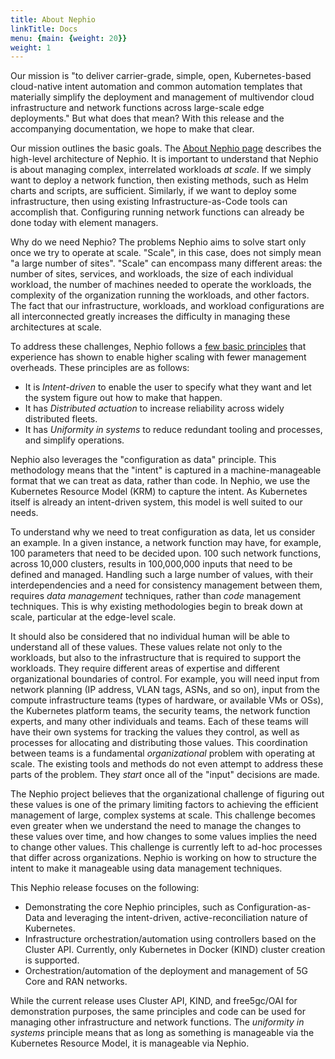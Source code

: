 ```yaml
---
title: About Nephio
linkTitle: Docs
menu: {main: {weight: 20}}
weight: 1
---
```


Our mission is "to deliver carrier-grade, simple, open, Kubernetes-based
cloud-native intent automation and common automation templates that materially
simplify the deployment and management of multivendor cloud infrastructure and
network functions across large-scale edge deployments." But what does that mean?
With this release and the accompanying documentation, we hope to make that
clear.

Our mission outlines the basic goals. The [About Nephio
page](https://nephio.org/about/) describes the high-level architecture of
Nephio. It is important to understand that Nephio is about managing complex,
interrelated workloads *at scale*. If we simply want to deploy a network
function, then existing methods, such as Helm charts and scripts, are
sufficient. Similarly, if we want to deploy some infrastructure, then using
existing Infrastructure-as-Code tools can accomplish that. Configuring running
network functions can already be done today with element managers.

Why do we need Nephio? The problems Nephio aims to solve start only
once we try to operate at scale. "Scale", in this case, does not simply mean
"a large number of sites". "Scale" can encompass many different areas: the
number of sites, services, and workloads, the size of each individual workload,
the number of machines needed to operate the workloads, the complexity of the
organization running the workloads, and other factors. The fact that our
infrastructure, workloads, and workload configurations are all interconnected
greatly increases the difficulty in managing these architectures at scale.

To address these challenges, Nephio follows a [few basic
principles](https://cloud.google.com/blog/topics/telecommunications/network-automation-csps-linus-nephio-cloud-native)
that experience has shown to enable higher scaling with fewer management
overheads. These principles are as follows:
- It is *Intent-driven* to enable the user to specify what they want and
  let the system figure out how to make that happen.
- It has *Distributed actuation* to increase reliability across widely
  distributed fleets.
- It has *Uniformity in systems* to reduce redundant tooling and processes,
  and simplify operations.

Nephio also leverages the "configuration as data" principle. This
methodology means that the "intent" is captured in a machine-manageable format
that we can treat as data, rather than code. In Nephio, we use the Kubernetes
Resource Model (KRM) to capture the intent. As Kubernetes itself is already an
intent-driven system, this model is well suited to our needs.

To understand why we need to treat configuration as data, let us consider an
example. In a given instance, a network function may have, for example, 100
parameters that need to be decided upon. 100 such network functions, across
10,000 clusters, results in 100,000,000 inputs that need to be defined and
managed. Handling such a large number of values, with their interdependencies
and a need for consistency management between them, requires *data management*
techniques, rather than *code* management techniques. This is why existing
methodologies begin to break down at scale, particular at the edge-level scale.

It should also be considered that no individual human will be able to understand
all of these values. These values relate not only to the workloads, but also to
the infrastructure that is required to support the workloads. They require
different areas of expertise and different organizational boundaries of control.
For example, you will need input from network planning (IP address, VLAN tags,
ASNs, and so on), input from the compute infrastructure teams (types of hardware,
or available VMs or OSs), the Kubernetes platform teams, the security teams, the
network function experts, and many other individuals and teams. Each of these
teams will have their own systems for tracking the values they control, as well
as processes for allocating and distributing those values. This coordination
between teams is a fundamental *organizational* problem with operating at scale.
The existing tools and methods do not even attempt to address these parts of the
problem. They *start* once all of the "input" decisions are made.

The Nephio project believes that the organizational challenge of figuring out
these values is one of the primary limiting factors to achieving the efficient
management of large, complex systems at scale. This challenge becomes even
greater when we understand the need to manage the changes to these values over
time, and how changes to some values implies the need to change other values.
This challenge is currently left to ad-hoc processes that differ across
organizations. Nephio is working on how to structure the intent to make it
manageable using data management techniques.

This Nephio release focuses on the following:
- Demonstrating the core Nephio principles, such as Configuration-as-Data and
  leveraging the intent-driven, active-reconciliation nature of Kubernetes.
- Infrastructure orchestration/automation using controllers based on
  the Cluster API. Currently, only Kubernetes in Docker (KIND) cluster creation
  is supported.
- Orchestration/automation of the deployment and management of 5G Core and RAN
  networks. 

While the current release uses Cluster API, KIND, and free5gc/OAI for
demonstration purposes, the same principles and code can be used for managing
other infrastructure and network functions. The *uniformity in systems*
principle means that as long as something is manageable via the Kubernetes
Resource Model, it is manageable via Nephio.

